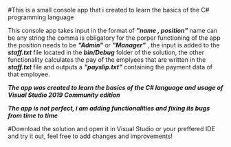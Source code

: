 #This is a small console app that i created to learn the basics of the C# programming language

This console app takes input in the format of ***"name , position"*** name can be any string the comma is obligatory for the porper functioning of the app
the position needs to be ***"Admin"*** or ***"Manager"*** , the input is added to the ***staff.txt*** file located in the ***bin/Debug*** folder of the solution,
the other functionality calculates the pay of the emplyees that are written in the ***staff.txt*** file and outputs a ***"payslip.txt"*** containing the payment data 
of that employee.

***The app was created to learn the basics of the C# language and usage of Visual Studio 2019 Community edition***

***The app is not perfect, i am adding functionalities and fixing its bugs from time to time***

#Download the solution and open it in Visual Studio or your preffered IDE and try it out, feel free to add changes and improvements!
